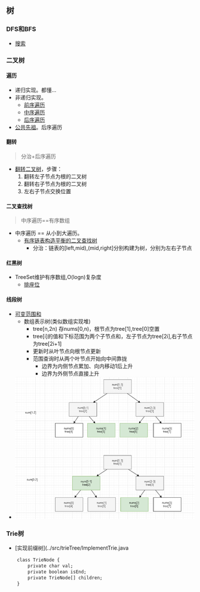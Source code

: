 ## 树 ##
### DFS和BFS ###
- [搜索](./搜索.md)

### 二叉树 ###
#### 遍历 ####
- 递归实现。都懂...
- 非递归实现。
  - [前序遍历](../src/stack/BinaryTreePreorderTraversal.java)
  - [中序遍历](../src/stack/BinaryTreeInorderTraversal.java)
  - [后序遍历](../src/stack/BinaryTreePostorderTraversal.java)
- [公共先祖](../src/binarySearch/LowestCommonAncestorofaBinaryTree.java)。后序遍历 

#### 翻转 ####
> 分治+后序遍历
- [翻转二叉树](../src/dfs/InvertBinaryTree.java)，步骤：
  1. 翻转左子节点为根的二叉树
  2. 翻转右子节点为根的二叉树
  3. 左右子节点交换位置

#### 二叉查找树 ####
> 中序遍历==有序数组
- 中序遍历 == 从小到大遍历。
  - [有序链表构造平衡的二叉查找树](../src/dfs/ConvertSortedListtoBinarySearchTree.java)
    - 分治：链表的[left,mid),(mid,right]分别构建为树，分别为左右子节点

#### 红黑树 ####
- TreeSet维护有序数组,O(logn)复杂度
  - [排座位](../src/binarySearch/ExamRoom.java)
  
#### 线段树 ####
> 
- [可变范围和](../src/binaryIndexedTree/RangeSumQueryMutable2.java)
  - 数组表示树(类似数组实现堆)
    - tree[n,2n) 存nums[0,n)，根节点为tree[1],tree[0]空置
    - tree[i]的值和下标范围为两个子节点和，左子节点为tree[2i],右子节点为tree[2i+1]
    - 更新时从叶节点向根节点更新
    - 范围查询时从两个叶节点开始向中间靠拢
      - 边界为内侧节点累加、向内移动1后上升
      - 边界为外侧节点直接上升
- ![220707.tree.png](220707.tree.png)

### Trie树 ###
- [实现前缀树](../src/trieTree/ImplementTrie.java
```
    class TrieNode {
        private char val;
        private boolean isEnd;
        private TrieNode[] children;
    }
```
